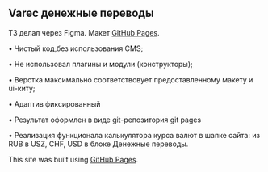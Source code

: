 ## Varec денежные переводы

ТЗ делал через Figma. Макет
[GitHub Pages]([https://pages.github.com/](https://www.figma.com/file/wtJfNVcKuQPnq2octwaLYG/test_mos-digital?node-id=0-1&t=cYJFgoguVXdI9LVs-0)).

• Чистый код,без использования CMS;

• Не использовал плагины и модули (конструкторы);

• Верстка максимально соответствовует предоставленному макету
и ui-киту;

• Адаптив фиксированный

• Результат оформлен в виде git-репозитория git pages

• Реализация функционала калькулятора курса валют в шапке сайта: из
RUB в USZ, CHF, USD в блоке Денежные переводы.

This site was built using [GitHub Pages](https://pages.github.com/).

